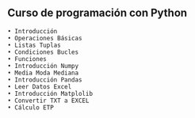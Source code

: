 ## Curso de programación con Python
    • Introducción
    • Operaciones Básicas
    • Listas Tuplas
    • Condiciones Bucles
    • Funciones
    • Introducción Numpy
    • Media Moda Mediana
    • Introducción Pandas
    • Leer Datos Excel
    • Introducción Matplolib
    • Convertir TXT a EXCEL
    • Cálculo ETP
